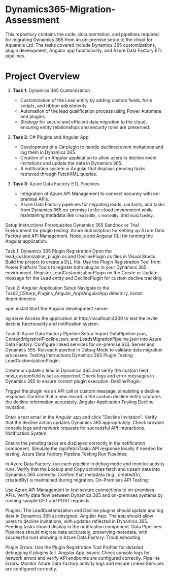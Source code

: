 # Dynamics365-Migration-Assessment

This repository contains the code, documentation, and pipelines required for migrating Dynamics 365 from an on-premise setup to the cloud for Aquarelle Ltd. The tasks covered include Dynamics 365 customizations, plugin development, Angular app functionality, and Azure Data Factory ETL pipelines.

# Project Overview

1. **Task 1**: Dynamics 365 Customization
   - Customization of the Lead entity by adding custom fields, form scripts, and ribbon adjustments.
   - Automation of the lead qualification process using Power Automate and plugins.
   - Strategy for secure and efficient data migration to the cloud, ensuring entity relationships and security roles are preserved.

2. **Task 2**: C# Plugins and Angular App
   - Development of a C# plugin to handle declined event invitations and log them in Dynamics 365.
   - Creation of an Angular application to allow users to decline event invitations and update the data in Dynamics 365.
   - A notification system in Angular that displays pending tasks retrieved through FetchXML queries.

3. **Task 3**: Azure Data Factory ETL Pipelines
   - Integration of Azure API Management to connect securely with on-premise APIs.
   - Azure Data Factory pipelines for migrating leads, contacts, and tasks from Dynamics 365 on-premise to the cloud environment while maintaining metadata like `createdOn`, `createdBy`, and `modifiedBy`.


Setup Instructions
Prerequisites
Dynamics 365 Sandbox or Trial Environment for plugin testing.
Azure Subscription for setting up Azure Data Factory and API Management.
Node.js and Angular CLI for running the Angular application.

Task 1: Dynamics 365 Plugin Registration
Open the lead_customization_plugin.cs and DeclinePlugin.cs files in Visual Studio.
Build the project to create a DLL file.
Use the Plugin Registration Tool from Power Platform Tools to register both plugins in your Dynamics 365 environment.
Register LeadCustomizationPlugin on the Create or Update message for the Lead entity and DeclinePlugin for custom decline tracking.

Task 2: Angular Application Setup
Navigate to the Task2_CSharp_Plugins_Angular_App/AngularApp directory.
Install dependencies:

npm install
Start the Angular development server:

ng serve
Access the application at http://localhost:4200 to test the invite decline functionality and notification system.

Task 3: Azure Data Factory Pipeline Setup
Import DataPipeline.json, ContactMigrationPipeline.json, and LeadsMigrationPipeline.json into Azure Data Factory.
Configure linked services for on-premise SQL Server and Dynamics 365.
Run each pipeline in Debug Mode to validate data migration processes.
Testing Instructions
Dynamics 365 Plugin Testing
LeadCustomizationPlugin:

Create or update a lead in Dynamics 365 and verify the custom field new_customfield is set as expected.
Check logs and error messages in Dynamics 365 to ensure correct plugin execution.
DeclinePlugin:

Trigger the plugin via an API call or custom message, simulating a decline response.
Confirm that a new record in the custom decline entity captures the decline information accurately.
Angular Application Testing
Decline Invitation:

Enter a test email in the Angular app and click "Decline Invitation".
Verify that the decline action updates Dynamics 365 appropriately.
Check browser console logs and network requests for successful API interactions.
Notification System:

Ensure the pending tasks are displayed correctly in the notification component.
Simulate the /api/fetchTasks API response locally if needed for testing.
Azure Data Factory Pipeline Testing
Run Pipelines:

In Azure Data Factory, run each pipeline in debug mode and monitor activity runs.
Verify that the Lookup and Copy activities fetch and upsert data into Dynamics 365 correctly.
Confirm that metadata (e.g., createdOn, createdBy) is maintained during migration.
On-Premises API Testing:

Use Azure API Management to test secure connections to on-premises APIs.
Verify data flow between Dynamics 365 and on-premises systems by running sample GET and POST requests.

Plugins: The LeadCustomization and Decline plugins should update and log data in Dynamics 365 as designed.
Angular App: The app should allow users to decline invitations, with updates reflected in Dynamics 365. Pending tasks should display in the notification component.
Data Pipelines: Pipelines should migrate data accurately, preserving metadata, with successful runs showing in Azure Data Factory.
Troubleshooting

Plugin Errors: Use the Plugin Registration Tool Profiler for detailed debugging if plugins fail.
Angular App Issues: Check console logs for network errors and verify API endpoints are configured correctly.
Pipeline Errors: Monitor Azure Data Factory activity logs and ensure Linked Services are configured correctly.
